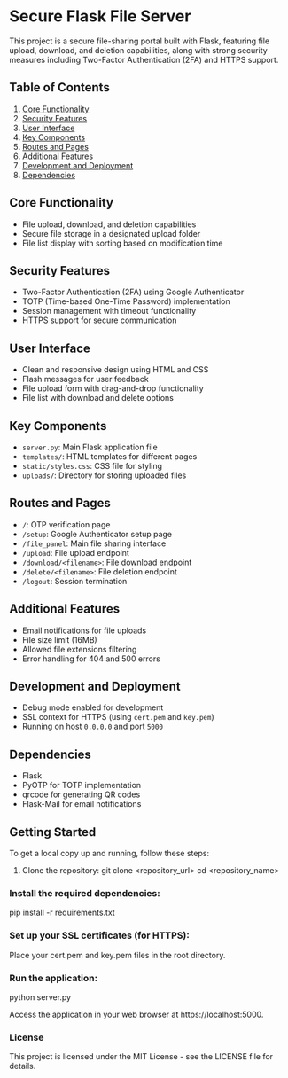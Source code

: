 # Secure Flask File Server

This project is a secure file-sharing portal built with Flask, featuring file upload, download, and deletion capabilities, along with strong security measures including Two-Factor Authentication (2FA) and HTTPS support.

## Table of Contents

1. [Core Functionality](#core-functionality)
2. [Security Features](#security-features)
3. [User Interface](#user-interface)
4. [Key Components](#key-components)
5. [Routes and Pages](#routes-and-pages)
6. [Additional Features](#additional-features)
7. [Development and Deployment](#development-and-deployment)
8. [Dependencies](#dependencies)

## Core Functionality

- File upload, download, and deletion capabilities
- Secure file storage in a designated upload folder
- File list display with sorting based on modification time

## Security Features

- Two-Factor Authentication (2FA) using Google Authenticator
- TOTP (Time-based One-Time Password) implementation
- Session management with timeout functionality
- HTTPS support for secure communication

## User Interface

- Clean and responsive design using HTML and CSS
- Flash messages for user feedback
- File upload form with drag-and-drop functionality
- File list with download and delete options

## Key Components

- `server.py`: Main Flask application file
- `templates/`: HTML templates for different pages
- `static/styles.css`: CSS file for styling
- `uploads/`: Directory for storing uploaded files

## Routes and Pages

- `/`: OTP verification page
- `/setup`: Google Authenticator setup page
- `/file_panel`: Main file sharing interface
- `/upload`: File upload endpoint
- `/download/<filename>`: File download endpoint
- `/delete/<filename>`: File deletion endpoint
- `/logout`: Session termination

## Additional Features

- Email notifications for file uploads
- File size limit (16MB)
- Allowed file extensions filtering
- Error handling for 404 and 500 errors

## Development and Deployment

- Debug mode enabled for development
- SSL context for HTTPS (using `cert.pem` and `key.pem`)
- Running on host `0.0.0.0` and port `5000`

## Dependencies

- Flask
- PyOTP for TOTP implementation
- qrcode for generating QR codes
- Flask-Mail for email notifications

## Getting Started

To get a local copy up and running, follow these steps:

1. Clone the repository:
   git clone <repository_url>
   cd <repository_name>

### Install the required dependencies:
   pip install -r requirements.txt

### Set up your SSL certificates (for HTTPS):
Place your cert.pem and key.pem files in the root directory.

### Run the application:
   python server.py

Access the application in your web browser at https://localhost:5000.

### License
This project is licensed under the MIT License - see the LICENSE file for details.